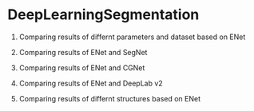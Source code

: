 # DeepLearningSegmentation

1. Comparing results of differnt parameters and dataset based on ENet

2. Comparing results of ENet and SegNet

3. Comparing results of ENet and CGNet

4. Comparing results of ENet and DeepLab v2

5. Comparing results of differnt structures based on ENet
